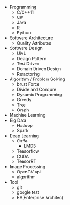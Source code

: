 
* Programming
  * C/C++11
  * C#
  * Java
  * R
  * Python
* Software Architecture
  * Quality Attributes
* Software Design
  * UML
  * Design Pattern
  * Test Driven
  * Domain Driven Design
  * Refactoring
* Algorithm / Problem Solving
  * brust Force
  * Divide and Conqure
  * Dynamic Programming
  * Greedy
  * Tree
  * Graph
* Machine Learning
* Big Data
  * Hadoop
  * Spark
* Deap Learning
  * Caffe
    * LMDB
  * Tensorflow
  * CUDA
  * TensorRT
* Image Processing
  * OpenCV api
  * algorithm
* Tool
  * git
  * google test
  * EA(Enterprise Architec)
